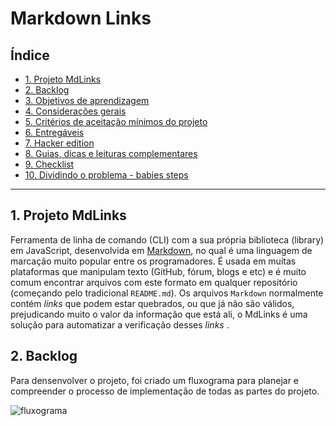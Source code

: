 # Markdown Links

## Índice

* [1. Projeto MdLinks](#1-projeto-mdlinks)
* [2. Backlog](#2-backlog)
* [3. Objetivos de aprendizagem](#3-objetivos-de-aprendizagem)
* [4. Considerações gerais](#4-considerações-gerais)
* [5. Critérios de aceitação mínimos do projeto](#5-criterios-de-aceitação-mínimos-do-projeto)
* [6. Entregáveis](#6-entregáveis)
* [7. Hacker edition](#7-hacker-edition)
* [8. Guias, dicas e leituras complementares](#8-guias-dicas-e-leituras-complementares)
* [9. Checklist](#9-checklist)
* [10. Dividindo o problema - babies steps](#10-dividindo-o-problema)

***

## 1. Projeto MdLinks

Ferramenta de linha de comando (CLI) com a sua própria biblioteca (library) em JavaScript, 
desenvolvida em [Markdown](https://pt.wikipedia.org/wiki/Markdown), no qual é uma linguagem 
de marcação muito popular entre os programadores. É usada em muitas plataformas que
manipulam texto (GitHub, fórum, blogs e etc) e é muito comum encontrar arquivos
com este formato em qualquer repositório (começando pelo tradicional `README.md`).
Os arquivos `Markdown` normalmente contém _links_ que podem estar
quebrados, ou que já não são válidos, prejudicando muito o valor da
informação que está ali, o MdLinks é uma solução para automatizar a 
verificação desses _links_ .

## 2. Backlog

Para densenvolver o projeto, foi criado um fluxograma para planejar e compreender o processo 
de implementação de todas as partes do projeto.

![fluxograma](https://github.com/talitamsx/SAP009-md-links/assets/107422798/4421ec4e-6b81-42e0-be35-6259c3f57785)

